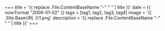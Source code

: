 +++
title = '{{ replace .File.ContentBaseName "-" " " | title }}'
date = {{ now.Format "2006-01-02" }}
tags = [tag1, tag2, tag3, tag4]
image = '{{ .Site.BaseURL }}1.png'
description = '{{ replace .File.ContentBaseName "-" " " | title }}'
+++
